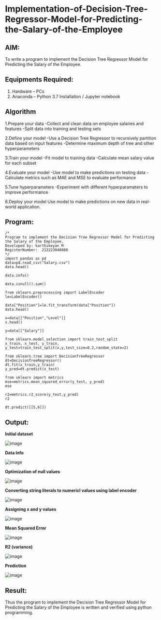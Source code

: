 # Implementation-of-Decision-Tree-Regressor-Model-for-Predicting-the-Salary-of-the-Employee

## AIM:
To write a program to implement the Decision Tree Regressor Model for Predicting the Salary of the Employee.

## Equipments Required:
1. Hardware – PCs
2. Anaconda – Python 3.7 Installation / Jupyter notebook

## Algorithm
1.Prepare your data -Collect and clean data on employee salaries and features -Split data into training and testing sets

2.Define your model -Use a Decision Tree Regressor to recursively partition data based on input features -Determine maximum depth of tree and other hyperparameters

3.Train your model -Fit model to training data -Calculate mean salary value for each subset

4.Evaluate your model -Use model to make predictions on testing data -Calculate metrics such as MAE and MSE to evaluate performance

5.Tune hyperparameters -Experiment with different hyperparameters to improve performance

6.Deploy your model Use model to make predictions on new data in real-world application.

## Program:
```
/*
Program to implement the Decision Tree Regressor Model for Predicting the Salary of the Employee.
Developed by: karthikeyan M
RegisterNumber:  212223040088
*/
import pandas as pd
data=pd.read_csv("Salary.csv")
data.head()

data.info()

data.isnull().sum()

from sklearn.preprocessing import LabelEncoder
le=LabelEncoder()

data["Position"]=le.fit_transform(data["Position"])
data.head()

x=data[["Position","Level"]]
x.head()

y=data[["Salary"]]

from sklearn.model_selection import train_test_split
x_train, x_test, y_train, y_test=train_test_split(x,y,test_size=0.2,random_state=2)

from sklearn.tree import DecisionTreeRegressor
dt=DecisionTreeRegressor()
dt.fit(x_train,y_train)
y_pred=dt.predict(x_test)

from sklearn import metrics
mse=metrics.mean_squared_error(y_test, y_pred)
mse

r2=metrics.r2_score(y_test,y_pred)
r2

dt.predict([[5,6]])
```

## Output:
<b>Initial dataset</b>

![image](https://github.com/prasannavenkat01/Implementation-of-Decision-Tree-Regressor-Model-for-Predicting-the-Salary-of-the-Employee/assets/150702500/bf11c84b-f57f-4a6b-85a3-03d0f2000fed)

<b>Data Info</b>

![image](https://github.com/prasannavenkat01/Implementation-of-Decision-Tree-Regressor-Model-for-Predicting-the-Salary-of-the-Employee/assets/150702500/ad617b17-f16c-423f-95be-c3b4ddc7d423)

<b>Optimization of null values</b>

![image](https://github.com/prasannavenkat01/Implementation-of-Decision-Tree-Regressor-Model-for-Predicting-the-Salary-of-the-Employee/assets/150702500/58957491-5255-4cb7-ac65-93c906ab0ad2)

<b>Converting string literals to numericl values using label encoder</b>

![image](https://github.com/prasannavenkat01/Implementation-of-Decision-Tree-Regressor-Model-for-Predicting-the-Salary-of-the-Employee/assets/150702500/e52457eb-0c55-48de-9605-5a912d31c93d)

<b>Assigning x and y values</b>

![image](https://github.com/prasannavenkat01/Implementation-of-Decision-Tree-Regressor-Model-for-Predicting-the-Salary-of-the-Employee/assets/150702500/780f6eef-57d7-454f-9a60-be6fbf140194)

<b>Mean Squared Error</b>

![image](https://github.com/prasannavenkat01/Implementation-of-Decision-Tree-Regressor-Model-for-Predicting-the-Salary-of-the-Employee/assets/150702500/da384ff8-f42c-4f3c-abda-66122499f8b5)

<b>R2 (variance)</b>

![image](https://github.com/prasannavenkat01/Implementation-of-Decision-Tree-Regressor-Model-for-Predicting-the-Salary-of-the-Employee/assets/150702500/3e93c4e7-b5cd-4f8c-a502-535a09b628cc)

<b>Prediction</b>

![image](https://github.com/prasannavenkat01/Implementation-of-Decision-Tree-Regressor-Model-for-Predicting-the-Salary-of-the-Employee/assets/150702500/6210dcda-4134-405e-be4d-a78d768e5897)

## Result:
Thus the program to implement the Decision Tree Regressor Model for Predicting the Salary of the Employee is written and verified using python programming.
